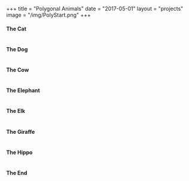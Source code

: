 +++
title = "Polygonal Animals"
date = "2017-05-01"
layout = "projects"
image = "/img/PolyStart.png"
+++


<h4>The Cat</h4>

<img id="polyanimal-normal" src="\img\PolyCat.png" alt="">

<!-- Cats are the most popular pet in the US. A group of cats is called a clowder. Cats have over 20 muscles that control their ears. Cats sleep 70% of their lives. Cat's can't taste sweetness. Owning a cat can reduce the risk of stroke and heart attack by a third. Female cats are typically right-pawed while male cats are typically left-pawed. A cat can jump up to six times its length. Cats can move their ears 180 degrees. They can also move their ears separately. A cat rubs against people to mark its territory. 

You can find more facts about cats
<a href="https://www.buzzfeed.com/chelseamarshall/meows?utm_term=.shMvdQLlL#.rgOXZz434">here</a>. -->


<h4>The Dog</h4>

<img id="polyanimal-normal" src="\img\PolyDog.png" alt="">


<h4>The Cow</h4>

<img id="polyanimal-normal" src="\img\PolyCow.png" alt="">


<h4>The Elephant</h4>

<img id="polyanimal-normal" src="\img\PolyElephant.png" alt="">


<h4>The Elk</h4>

<img id="polyanimal-normal" src="\img\PolyElk.png" alt="">


<h4>The Giraffe</h4>

<img id="polyanimal-normal" src="\img\PolyGiraffe.png" alt="">


<h4>The Hippo</h4>

<img id="polyanimal-normal" src="\img\PolyHippo.png" alt="">



<h4>The End</h4>
